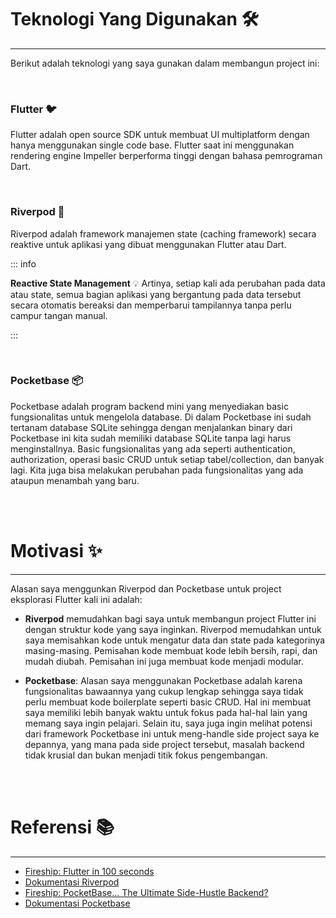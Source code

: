 <script setup>
import VideoCard from '../components/VideoCard.vue'

import Card from '../components/Card.vue'

</script>

# Teknologi Yang Digunakan :hammer_and_wrench:
---

Berikut adalah teknologi yang saya gunakan dalam membangun project ini:

<div style="display: grid; grid-template-columns: repeat(2, 1fr); gap: 16px;">
  <Card
        title="Flutter"
        to="#flutter"
      />
  <Card
        title="Riverpod"
        to="#riverpod"
      />
  <Card
        title="Pocketbase"
        to="#pocketbase"
      />
</div>

<br>

### **Flutter** :bird:

Flutter adalah open source SDK untuk membuat UI multiplatform dengan hanya menggunakan single code base. Flutter saat ini menggunakan rendering engine Impeller berperforma tinggi dengan bahasa pemrograman Dart.

<VideoCard
      title="Fireship: Flutter in 100 seconds"
      src="https://www.youtube.com/embed/lHhRhPV--G0"
    />

<br>

### **Riverpod** :seedling:

Riverpod adalah framework manajemen state (caching framework) secara reaktive untuk aplikasi yang dibuat menggunakan Flutter atau Dart.

::: info

**Reactive State Management** :bulb: Artinya, setiap kali ada perubahan pada data atau state, semua bagian aplikasi yang bergantung pada data tersebut secara otomatis bereaksi dan memperbarui tampilannya tanpa perlu campur tangan manual.

:::

<br>

### **Pocketbase** :package:

Pocketbase adalah program backend mini yang menyediakan basic fungsionalitas untuk mengelola database. Di dalam Pocketbase ini sudah tertanam database SQLite sehingga dengan menjalankan binary dari Pocketbase ini kita sudah memiliki database SQLite tanpa lagi harus menginstallnya. Basic fungsionalitas yang ada seperti authentication, authorization, operasi basic CRUD untuk setiap tabel/collection, dan banyak lagi. Kita juga bisa melakukan perubahan pada fungsionalitas yang ada ataupun menambah yang baru.

<VideoCard
      title="Fireship: PocketBase... The Ultimate Side-Hustle Backend?"
      src="https://www.youtube.com/embed/Wqy3PBEglXQ"
    />

<br>
<br>

# Motivasi :sparkles:
---

Alasan saya menggunkan Riverpod dan Pocketbase untuk project eksplorasi Flutter kali ini adalah:

- **Riverpod** memudahkan bagi saya untuk membangun project Flutter ini dengan struktur kode yang saya inginkan. Riverpod memudahkan untuk saya memisahkan kode untuk mengatur data dan state pada kategorinya masing-masing. Pemisahan kode membuat kode lebih bersih, rapi, dan mudah diubah. Pemisahan ini juga membuat kode menjadi modular.

- **Pocketbase**: Alasan saya menggunakan Pocketbase adalah karena fungsionalitas bawaannya yang cukup lengkap sehingga saya tidak perlu membuat kode boilerplate seperti basic CRUD. Hal ini membuat saya memiliki lebih banyak waktu untuk fokus pada hal-hal lain yang memang saya ingin pelajari. Selain itu, saya juga ingin melihat potensi dari framework Pocketbase ini untuk meng-handle side project saya ke depannya, yang mana pada side project tersebut, masalah backend tidak krusial dan bukan menjadi titik fokus pengembangan.

<br>
<br>

  
# Referensi :books:
---

- [Fireship: Flutter in 100 seconds](https://youtu.be/lHhRhPV--G0?feature=shared)
- [Dokumentasi Riverpod](https://riverpod.dev/)
- [Fireship: PocketBase... The Ultimate Side-Hustle Backend?](https://youtu.be/Wqy3PBEglXQ?feature=shared)
- [Dokumentasi Pocketbase](https://pocketbase.io/)

